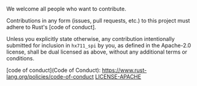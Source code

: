We welcome all people who want to contribute. 

Contributions in any form (issues, pull requests, etc.) to this project
must adhere to Rust's [code of conduct].

Unless you explicitly state otherwise, any contribution intentionally submitted
for inclusion in `hx711_spi` by you, as defined in the Apache-2.0 license, shall be
dual licensed as above, without any additional terms or conditions.

[code of conduct](Code of Conduct): https://www.rust-lang.org/policies/code-of-conduct
[LICENSE-APACHE](LICENSe-APACHE)

